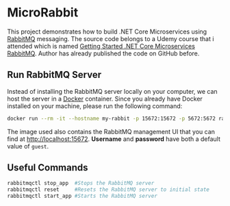 # MicroRabbit
This project demonstrates how to build .NET Core Microservices using [RabbitMQ](https://www.rabbitmq.com) messaging.
The source code belongs to a Udemy course that i attended which is named [Getting Started .NET Core Microservices RabbitMQ](https://www.udemy.com/course/getting-started-net-core-microservices-rabbitmq).
Author has already published the code on GitHub before.

## Run RabbitMQ Server
Instead of installing the RabbitMQ server locally on your computer, we can host the server in a [Docker](https://www.docker.com) container.
Since you already have Docker installed on your machine, please run the following command:
```bash
docker run --rm -it --hostname my-rabbit -p 15672:15672 -p 5672:5672 rabbitmq:3-management
```
The image used also contains the RabbitMQ management UI that you can find at [http://localhost:15672](http://localhost:15672). **Username** and **password** have both a default value of `guest`.

## Useful Commands
```bash
rabbitmqctl stop_app  #Stops the RabbitMQ server
rabbitmqctl reset     #Resets the RabbitMQ server to initial state
rabbitmqctl start_app #Starts the RabbitMQ server
```
